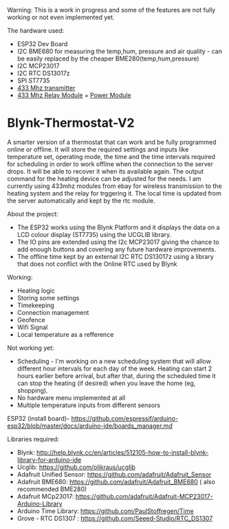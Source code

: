 Warning: This is a work in progress and some of the features are not fully working or not even implemented yet.

The hardware used:
- ESP32 Dev Board
- I2C BME680 for measuring the temp,hum, pressure and air quality - can be easily replaced by the cheaper BME280(temp,hum,pressure)
- I2C MCP23017
- I2C RTC DS13017z
- SPI ST7735
- <a href ="https://www.ebay.co.uk/itm/Hot-Mini-Wireless-433Mhz-RF-Control-Remote-1527-Learning-Code-Transmitter-Module/232451380539?ssPageName=STRK%3AMEBIDX%3AIT&_trksid=p2057872.m2749.l2649"> 433 Mhz transmitter</a>
- <a href= "https://www.ebay.co.uk/itm/DC-12V-1-Ch-433MHz-Wireless-Relay-RF-Remote-Control-Switch-Heterodyne-Receiver/292158576954?ssPageName=STRK%3AMEBIDX%3AIT&_trksid=p2057872.m2749.l2649"> 433 Mhz Relay Module</a> + <a href = "https://www.ebay.co.uk/itm/1-2-5PCS-AC110-220V-to-DC12V-Voltage-Power-Supply-Step-Down-Converter-Module/283386093098?ssPageName=STRK%3AMEBIDX%3AIT&_trksid=p2057872.m2749.l2649"> Power Module </a>

# Blynk-Thermostat-V2
A smarter version of a thermostat that can work and be fully programmed online or offline. It will store the required settings and inputs like temperature set, operating mode, the time and the time intervals required for scheduling in order to work offline when the connection to the server drops. It will be able to recover it when its available again. The output command for the heating device can be adjusted for the needs. I am currently using 433mhz modules from ebay for wireless transmission to the heating system and the relay for trggering it. The local time is updated from the server automatically and kept by the rtc module.

About the project:
+ The ESP32 works using the Blynk Platform and it displays the data on a LCD colour display (ST7735)  using the UCGLIB library. 
+ The IO pins are extended using the I2c MCP23017 giving the chance to add enough buttons and covering any future hardware improvements. 
+ The offline time kept by an external I2C RTC DS13017z using a library that does not conflict with the Online RTC used by Blynk

Working:
- Heating logic
- Storing some settings
- Timekeeping
- Connection management
- Geofence
- Wifi Signal
- Local temperature as a refference

Not working yet:
- Scheduling - I'm working on a new scheduling system that will allow different hour intervals for each day of the week. Heating can start 2 hours earlier before arrival, but after that, during the scheduled time it can stop the heating (if desired) when you leave the home (eg, shopping). 
- No hardware menu implemented at all
- Multiple temperature inputs from different sensors


ESP32 (install board)- https://github.com/espressif/arduino-esp32/blob/master/docs/arduino-ide/boards_manager.md

Libraries required:
- Blynk: http://help.blynk.cc/en/articles/512105-how-to-install-blynk-library-for-arduino-ide
- Ucglib: https://github.com/olikraus/ucglib
- Adafruit Unified Sensor: https://github.com/adafruit/Adafruit_Sensor
- Adafruit BME680: https://github.com/adafruit/Adafruit_BME680 ( also recommended BME280) 
- Adafruit MCp23017: https://github.com/adafruit/Adafruit-MCP23017-Arduino-Library
- Arduino Time Library: https://github.com/PaulStoffregen/Time
- Grove - RTC DS1307 : https://github.com/Seeed-Studio/RTC_DS1307
